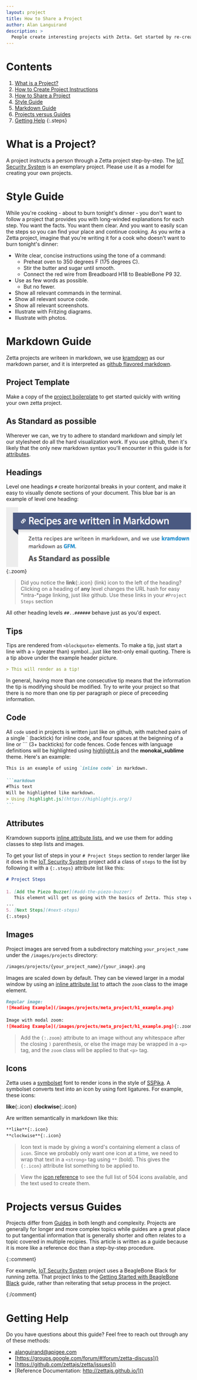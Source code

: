 ```yaml
---
layout: project
title: How to Share a Project
author: Alan Languirand
description: >
  People create interesting projects with Zetta. Get started by re-creating the projects of others. Or share the Internet of Things projects you have created with the Zetta community.
---
```


# Contents

1. [What is a Project?](#what-is-a-project)
1. [How to Create Project Instructions](#how-to-create-a-project)
1. [How to Share a Project](#how-to-share-a-project)
1. [Style Guide](#style-guide)
1. [Markdown Guide](#markdown-guide)
1. [Projects versus Guides](#projects-versus-guides)
1. [Getting Help](#getting-help)
{:.steps}

# What is a Project?

A project instructs a person through a Zetta project step-by-step. The [IoT Security System](/projects/2014/09/18/IoT-Security-System.html) is an exemplary project. Please use it as a model for creating your own projects.

# Style Guide

While you're cooking - about to burn tonight's dinner - you don't want to follow a project that provides you with long-winded explanations for each step. You want the facts. You want them clear. And you want to easily scan the steps so you can find your place and continue cooking. As you write a Zetta project, imagine that you're writing it for a cook who doesn't want to burn tonight's dinner:

* Write clear, concise instructions using the tone of a command:
  * Preheat oven to 350 degrees F (175 degrees C).
  * Stir the butter and sugar until smooth.
  * Connect the red wire from Breadboard H18 to BeableBone P9 32.
* Use as few words as possible.
  * But no fewer.
* Show all relevant commands in the terminal.
* Show all relevant source code.
* Show all relevant screenshots.
* Illustrate with Fritzing diagrams.
* Illustrate with photos.

# Markdown Guide
  
Zetta projects are writeen in markdown, we use [kramdown](http://kramdown.gettalong.org/) as our markdown parser, and it is interpreted as [github flavored markdown](https://help.github.com/articles/github-flavored-markdown). 

## Project Template

Make a copy of the [project boilerplate](https://gist.githubusercontent.com/alanguir/92386e8b46101609e17d/raw/project.md) to get started quickly with writing your own zetta project. 


## As Standard as possible

Wherever we can, we try to adhere to standard markdown and simply let our stylesheet do all the hard visualization work. If you use github, then it's likely that the only new markdown syntax you'll encounter in this guide is for [attributes](#attributes). 

## Headings

Level one headings `#` create horizontal breaks in your content, and make it easy to visually denote sections of your document. This blue bar is an example of level one heading: 

![Heading Example](/images/projects/meta_project/h1_example.png){:.zoom}

> Did you notice the **link**{:.icon} (link) icon to the left of the heading? Clicking on a heading of **any** level changes the URL hash for easy *intra-*page linking, just like github. Use these links in your `#Project Steps` section

All other heading levels `##..######` behave just as you'd expect.

## Tips

Tips are rendered from `<blockquote>` elements. To make a tip, just start a line with a `>` (greater than) symbol...just like text-only email quoting. There is a tip above under the example header picture. 

```markdown
> This will render as a tip!
```

In general, having more than one consecutive tip means that the information the tip is modifying should be modified. Try to write your project so that there is no more than one tip per paragraph or piece of preceeding information. 

## Code

All `code` used in projects is written just like on github, with matched pairs of a single ` (backtick) for inline code, and four spaces at the beignning of a line or ``` (3+ backticks) for code fences. Code fences with language definitions will be highlighted using [highlight.js](https://highlightjs.org/) and the **monokai_sublime** theme. Here's an example:

`````markdown
This is an example of using `inline code` in markdown. 

```markdown
#This text 
Will be highlighted like markdown.
> Using [highlight.js](https://highlightjs.org/)
```
`````

## Attributes

Kramdown supports [inline attribute lists](http://kramdown.gettalong.org/syntax.html#inline-attribute-lists), and we use them for adding classes to step lists and images.

To get your list of steps in your `# Project Steps` section to render larger like it does in the [IoT Security System](/projects/2014/09/18/IoT-Security-System.html#project-steps) project add a class of `steps` to the list by following it with a `{:.steps}` attribute list like this: 

``` markdown
# Project Steps 
   
1. [Add the Piezo Buzzer](#add-the-piezo-buzzer)
   This element will get us going with the basics of Zetta. This step will have us dealing with `npm` and `drivers`.
...
5. [Next Steps](#next-steps)
{:.steps}

```

## Images

Project images are served from a subdirectory matching `your_project_name` under the `/images/projects` directory:

```bash
/images/projects/{your_project_name}/{your_image}.png
```

Images are scaled down by default. They can be viewed larger in a modal window by using an [inline attribute list](http://kramdown.gettalong.org/syntax.html#inline-attribute-lists) to attach the `zoom` class to the image element. 

```markdown
Regular image:
![Heading Example](/images/projects/meta_project/h1_example.png)

Image with modal zoom: 
![Heading Example](/images/projects/meta_project/h1_example.png){:.zoom}
```

> Add the `{:.zoom}` attribute to an image without any whitespace after the closing `)` parenthesis, or else the image may be wrapped in a `<p>` tag, and the `zoom` class will be applied to that `<p>` tag. 

## Icons

Zetta uses a [symbolset](https://symbolset.com/) font to render icons in the style of [SSPika](https://symbolset.com/icons/pika). A symbolset converts text into an icon by using font ligatures. For example, these icons: 

**like**{:.icon} **clockwise**{:.icon}

Are written semantically in markdown like this: 

```markdown
**like**{:.icon}
**clockwise**{:.icon}
```

> Icon text is made by giving a word's containing element a class of `icon`. Since we probably only want one icon at a time, we need to wrap that text in a `<strong>` tag using `**` (bold). This gives the `{:.icon}` attribute list something to be applied to. 

> View the [icon reference](http://styleguide.thenextweb.com/ss-pika/documentation.html) to see the full list of 504 icons available, and the text used to create them.  

# Projects versus Guides

Projects differ from [Guides](/guides) in both length and complexity. Projects are generally for longer and more complex topics while guides are a great place to put tangential information that is generally shorter and often relates to a topic covered in multiple recipies. This article is written as a guide because it is more like a reference doc than a step-by-step procedure. 

{::comment}

For example, [IoT Security System](/projects/2014/09/18/IoT-Security-System.html) project uses a BeagleBone Black for running zetta. That project links to the [Getting Started with BeagleBone Black](/guides/url.html) guide, rather than reiterating that setup process in the project. 

{:/comment}

# Getting Help

Do you have questions about this guide? Feel free to reach out through any of these methods:

* alanguirand@apigee.com
* [https://groups.google.com/forum/#!forum/zetta-discuss]()
* [https://github.com/zettajs/zetta/issues]()
* [Reference Documentation: http://zettajs.github.io/]()